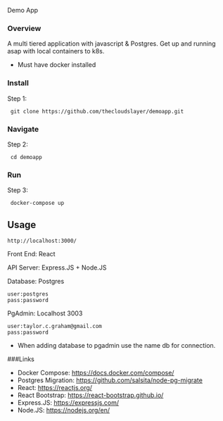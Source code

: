  Demo App
### Overview 
A multi tiered application with javascript & Postgres. Get up and running asap with local containers to k8s. 
 - Must have docker installed

### Install
Step 1:
```
 git clone https://github.com/thecloudslayer/demoapp.git
 ```
### Navigate 
Step 2: 
```
 cd demoapp
```

### Run
Step 3:
```
 docker-compose up
```

## Usage
```
http://localhost:3000/
```
Front End: React 

API Server: Express.JS + Node.JS

Database: Postgres

    user:postgres 
    pass:password

PgAdmin: Localhost 3003 

    user:taylor.c.graham@gmail.com
    pass:password 

- When adding database to pgadmin use the name db for connection. 

###Links
- Docker Compose: https://docs.docker.com/compose/
- Postgres Migration: https://github.com/salsita/node-pg-migrate
- React: https://reactjs.org/
- React Bootstrap: https://react-bootstrap.github.io/
- Express.JS: https://expressjs.com/
- Node.JS: https://nodejs.org/en/
